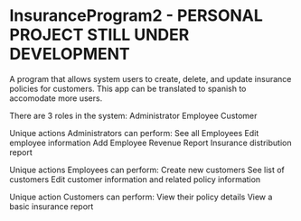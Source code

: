 # InsuranceProgram2 - PERSONAL PROJECT STILL UNDER DEVELOPMENT
A program that allows system users to create, delete, and update insurance policies for customers.
This app can be translated to spanish to accomodate more users.

There are 3 roles in the system:
Administrator
Employee
Customer

Unique actions Administrators can perform:
See all Employees
Edit employee information
Add Employee
Revenue Report
Insurance distribution report

Unique actions Employees can perform:
Create new customers
See list of customers
Edit customer information and related policy information

Unique action Customers can perform:
View their policy details
View a basic insurance report
